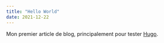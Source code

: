 ```yaml
---
title: "Hello World"
date: 2021-12-22
---
```


Mon premier article de blog, principalement pour tester [Hugo](https://gohugo.io).